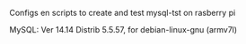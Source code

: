 Configs en scripts to create and test mysql-tst on rasberry pi
 
MySQL:	Ver 14.14 Distrib 5.5.57, for debian-linux-gnu (armv7l)
